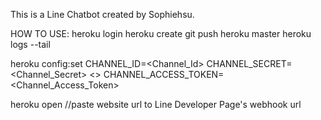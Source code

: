 This is a Line Chatbot created by Sophiehsu.

HOW TO USE:
heroku login
heroku create
git push heroku master
heroku logs --tail

heroku config:set CHANNEL_ID=<Channel_Id> CHANNEL_SECRET= <Channel_Secret> <>
CHANNEL_ACCESS_TOKEN= <Channel_Access_Token>

heroku open
//paste website url to Line Developer Page's webhook url
